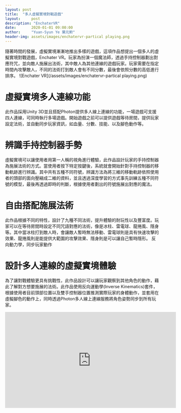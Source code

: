 ```yaml
---
layout: post
title:  "多人虛擬實境對戰遊戲"
layout:     post
description: "EnchaterVR"
date:       2020-01-01 09:00:00
author:     "Yuan-Syun Ye 葉元勲"
header-img: assets/images/enchatervr-partical playing.png
---
```


隨著時間的發展，虛擬實境漸漸地推出多樣的遊戲，這項作品想提出一個多人的虛擬實境對戰遊戲，Enchater VR。玩家為扮演一個魔法師，透過手持控制器劃出對應符咒，並向敵人施展出法術，其中敵人為其他連線的遊戲玩家。玩家需要在指定時間內攻擊敵人，不同的法術打到敵人會有不同分數，最後會依照分數的高低進行排序。
![Enchater VR](/assets/images/enchatervr-partical playing.png)

# 虛擬實境多人連線功能 #

此作品採用Unity 3D並且搭配Photon提供多人線上連線的功能，一場遊戲可支援四人連線，可同時執行多場遊戲。開始遊戲之前可以提供遊戲等待房間，提供玩家設定法術，並自動同步玩家資訊，如血量、分數、技能、以及腳色動作等。

# 辨識手持控制器手勢 #

虛擬實境可以讓使用者用第一人稱的視角進行體驗，此作品設計玩家的手持控制器為施展法術的方式。當使用者按下特定按鍵後，系統就會開始針對手持控制器的移動軌跡進行辨識。其中共有五種不同符號，辨識方法為將三維的移動軌跡依照使用者的頭部的面向壓縮成二維的資料，並且透過深度學習的方式事先訓練五種不同符號的模型，最後再透過即時的判斷，根據使用者劃出的符號施展出對應的魔法。

# 自由搭配施展法術 #

此作品根據不同的特性，設計了九種不同法術，提升體驗的耐玩性以及豐富度。玩家可以在等待房間時設定不同咒語對應的法術，像是冰柱、雷電球、龍捲風、隱身等。其中當冰柱打到敵人時，會讓敵人暫時無法移動、雷電球則是具有快速攻擊的效果、龍捲風則是能提供大範圍的攻擊效果、隱身則是可以讓自己暫時隱形。
反向動力學，同步玩家動作

# 設計多人連線的虛擬實境體驗 #

為了讓對戰體驗更具有挑戰性，此作品設計可以讓玩家觀察到其他角色的動作，藉此了解對方想要施展的法術。此作品使用反向運動學(Inverse Kinematics)套件，根據使用者目前頭部位置以及雙手控制器位置推測實際玩家的身體動作，並套用在虛擬腳色的動作上，同時透過Photon多人線上連線服務將角色姿勢同步到所有玩家。
<iframe width="560" height="315" src="https://www.youtube.com/embed/4KKB_zmULBI" frameborder="0" allow="accelerometer; autoplay; encrypted-media; gyroscope; picture-in-picture" allowfullscreen></iframe>
